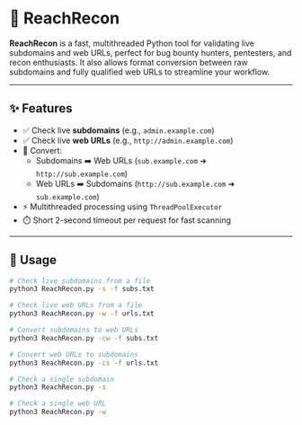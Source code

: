 # 🔎 ReachRecon

**ReachRecon** is a fast, multithreaded Python tool for validating live subdomains and web URLs, perfect for bug bounty hunters, pentesters, and recon enthusiasts. It also allows format conversion between raw subdomains and fully qualified web URLs to streamline your workflow.

---

## ✨ Features

- ✅ Check live **subdomains** (e.g., `admin.example.com`)
- ✅ Check live **web URLs** (e.g., `http://admin.example.com`)
- 🔁 Convert:
  - Subdomains ➡️ Web URLs (`sub.example.com` ➜ `http://sub.example.com`)
  - Web URLs ➡️ Subdomains (`http://sub.example.com` ➜ `sub.example.com`)
- ⚡ Multithreaded processing using `ThreadPoolExecutor`
- ⏱️ Short 2-second timeout per request for fast scanning

---

## 🧠 Usage

```bash
# Check live subdomains from a file
python3 ReachRecon.py -s -f subs.txt

# Check live web URLs from a file
python3 ReachRecon.py -w -f urls.txt

# Convert subdomains to web URLs
python3 ReachRecon.py -cw -f subs.txt

# Convert web URLs to subdomains
python3 ReachRecon.py -cs -f urls.txt

# Check a single subdomain
python3 ReachRecon.py -s

# Check a single web URL
python3 ReachRecon.py -w
